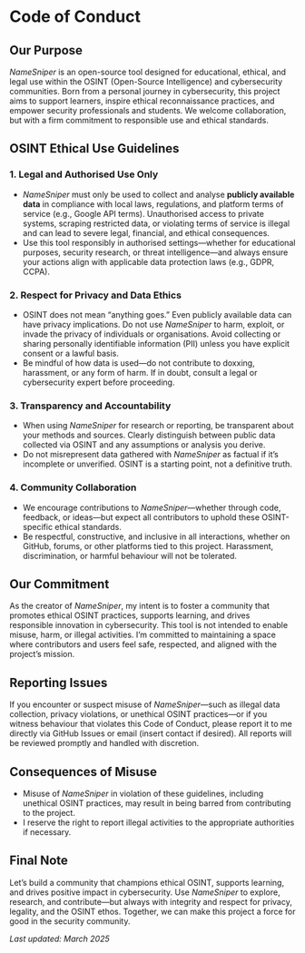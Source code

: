# Code of Conduct

## Our Purpose

*NameSniper* is an open-source tool designed for educational, ethical, and legal use within the OSINT (Open-Source Intelligence) and cybersecurity communities. Born from a personal journey in cybersecurity, this project aims to support learners, inspire ethical reconnaissance practices, and empower security professionals and students. We welcome collaboration, but with a firm commitment to responsible use and ethical standards.

## OSINT Ethical Use Guidelines

### 1. Legal and Authorised Use Only
- *NameSniper* must only be used to collect and analyse **publicly available data** in compliance with local laws, regulations, and platform terms of service (e.g., Google API terms). Unauthorised access to private systems, scraping restricted data, or violating terms of service is illegal and can lead to severe legal, financial, and ethical consequences.  
- Use this tool responsibly in authorised settings—whether for educational purposes, security research, or threat intelligence—and always ensure your actions align with applicable data protection laws (e.g., GDPR, CCPA).

### 2. Respect for Privacy and Data Ethics
- OSINT does not mean “anything goes.” Even publicly available data can have privacy implications. Do not use *NameSniper* to harm, exploit, or invade the privacy of individuals or organisations. Avoid collecting or sharing personally identifiable information (PII) unless you have explicit consent or a lawful basis.  
- Be mindful of how data is used—do not contribute to doxxing, harassment, or any form of harm. If in doubt, consult a legal or cybersecurity expert before proceeding.

### 3. Transparency and Accountability
- When using *NameSniper* for research or reporting, be transparent about your methods and sources. Clearly distinguish between public data collected via OSINT and any assumptions or analysis you derive.  
- Do not misrepresent data gathered with *NameSniper* as factual if it’s incomplete or unverified. OSINT is a starting point, not a definitive truth.

### 4. Community Collaboration
- We encourage contributions to *NameSniper*—whether through code, feedback, or ideas—but expect all contributors to uphold these OSINT-specific ethical standards.  
- Be respectful, constructive, and inclusive in all interactions, whether on GitHub, forums, or other platforms tied to this project. Harassment, discrimination, or harmful behaviour will not be tolerated.

## Our Commitment

As the creator of *NameSniper*, my intent is to foster a community that promotes ethical OSINT practices, supports learning, and drives responsible innovation in cybersecurity. This tool is not intended to enable misuse, harm, or illegal activities. I’m committed to maintaining a space where contributors and users feel safe, respected, and aligned with the project’s mission.

## Reporting Issues

If you encounter or suspect misuse of *NameSniper*—such as illegal data collection, privacy violations, or unethical OSINT practices—or if you witness behaviour that violates this Code of Conduct, please report it to me directly via GitHub Issues or email (insert contact if desired). All reports will be reviewed promptly and handled with discretion.

## Consequences of Misuse

- Misuse of *NameSniper* in violation of these guidelines, including unethical OSINT practices, may result in being barred from contributing to the project.  
- I reserve the right to report illegal activities to the appropriate authorities if necessary.

## Final Note

Let’s build a community that champions ethical OSINT, supports learning, and drives positive impact in cybersecurity. Use *NameSniper* to explore, research, and contribute—but always with integrity and respect for privacy, legality, and the OSINT ethos. Together, we can make this project a force for good in the security community.

*Last updated: March 2025*